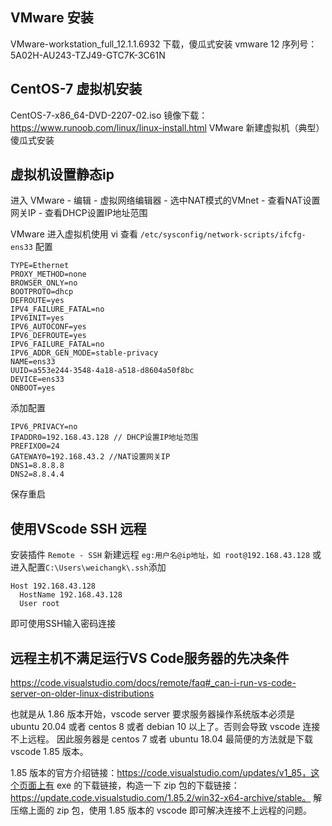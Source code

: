 ## VMware 安装
VMware-workstation_full_12.1.1.6932 下载，傻瓜式安装
vmware 12 序列号：5A02H-AU243-TZJ49-GTC7K-3C61N

## CentOS-7 虚拟机安装
CentOS-7-x86_64-DVD-2207-02.iso 镜像下载：https://www.runoob.com/linux/linux-install.html
VMware 新建虚拟机（典型）傻瓜式安装

## 虚拟机设置静态ip
进入 VMware - 编辑 - 虚拟网络编辑器 - 选中NAT模式的VMnet - 查看NAT设置网关IP - 查看DHCP设置IP地址范围

VMware 进入虚拟机使用 vi 查看 `/etc/sysconfig/network-scripts/ifcfg-ens33` 配置
```
TYPE=Ethernet
PROXY_METHOD=none
BROWSER_ONLY=no
BOOTPROTO=dhcp
DEFROUTE=yes
IPV4_FAILURE_FATAL=no
IPV6INIT=yes
IPV6_AUTOCONF=yes
IPV6_DEFROUTE=yes
IPV6_FAILURE_FATAL=no
IPV6_ADDR_GEN_MODE=stable-privacy
NAME=ens33
UUID=a553e244-3548-4a18-a518-d8604a50f8bc
DEVICE=ens33
ONBOOT=yes
```
添加配置
```
IPV6_PRIVACY=no
IPADDR0=192.168.43.128 // DHCP设置IP地址范围
PREFIXO0=24
GATEWAY0=192.168.43.2 //NAT设置网关IP
DNS1=8.8.8.8
DNS2=8.8.4.4
```
保存重启

## 使用VScode SSH 远程
安装插件 `Remote - SSH`
新建远程 `eg:用户名@ip地址，如 root@192.168.43.128`
或进入配置`C:\Users\weichangk\.ssh`添加
```
Host 192.168.43.128
  HostName 192.168.43.128
  User root
```
即可使用SSH输入密码连接

## 远程主机不满足运行VS Code服务器的先决条件
https://code.visualstudio.com/docs/remote/faq#_can-i-run-vs-code-server-on-older-linux-distributions

也就是从 1.86 版本开始，vscode server 要求服务器操作系统版本必须是 ubuntu 20.04 或者 centos 8 或者 debian 10 以上了。否则会导致 vscode 连接不上远程。
因此服务器是 centos 7 或者 ubuntu 18.04 最简便的方法就是下载 vscode 1.85 版本。

1.85 版本的官方介绍链接：https://code.visualstudio.com/updates/v1_85，这个页面上有 exe 的下载链接，构造一下 zip 包的下载链接：https://update.code.visualstudio.com/1.85.2/win32-x64-archive/stable。
解压缩上面的 zip 包，使用 1.85 版本的 vscode 即可解决连接不上远程的问题。